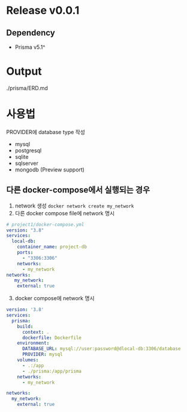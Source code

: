 # Release v0.0.1
## Dependency
- Prisma v5.1^
# Output
./prisma/ERD.md
# 사용법
PROVIDER에 database type 작성
- mysql
- postgresql
- sqlite
- sqlserver
- mongodb (Preview support)



## 다른 docker-compose에서 실행되는 경우
1. network 생성
```docker network create my_network```
2. 다른 docker compose file에 network 명시
```yml
# project1/docker-compose.yml
version: "3.8"
services:
  local-db:
    container_name: project-db
    ports:
      - "3306:3306"
    networks:
      - my_network
networks:
   my_network:
    external: true

```
3. docker compose에 network 명시
```yml
version: '3.8'
services:
  prisma:
    build:
      context: .
      dockerfile: Dockerfile
    environment:
      DATABASE_URL: mysql://user:password@dlocal-db:3306/database
      PROVIDER: mysql
    volumes:
      - .:/app
      - ./prisma:/app/prisma
    networks:
      - my_network

networks:
  my_network:
    external: true

```


